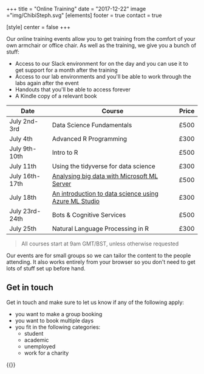 +++
title = "Online Training"
date = "2017-12-22"
image ="img/ChibiSteph.svg"
[elements]
  footer = true
  contact = true

[style]
  center = false
+++

Our online training events allow you to get training from the comfort of your own armchair or office chair. As well as the training, we give you a bunch of stuff:

- Access to our Slack environment for on the day and you can use it to get support for a month after the training
- Access to our lab environments and you'll be able to work through the labs again after the event
- Handouts that you'll be able to access forever
- A Kindle copy of a relevant book

| Date | Course | Price |
|--------------------------------------------|----------------------------------|-------------------------------------------|
| July 2nd-3rd | Data Science Fundamentals | £500 | 
| July 4th | Advanced R Programming | £300 |
| July 9th-10th | Intro to R | £500 | 
| July 11th  | Using the tidyverse for data science | £300 |
| July 16th-17th | [Analysing big data with Microsoft ML Server](../../courses/analysing-big-data-with-microsoft-ml-server)  | £500 | 
| July 18th | [An introduction to data science using Azure ML Studio](../../courses/data-science-in-azure-ml)   | £300 | 
| July 23rd-24th | Bots & Cognitive Services | £500 | 
| July 25th | Natural Language Processing in R  | £300 | 

> All courses start at 9am GMT/BST, unless otherwise requested 

Our events are for small groups so we can tailor the content to the people attending. It also works entirely from your browser so you don't need to get lots of stuff set up before hand. 

## Get in touch
Get in touch and make sure to let us know if any of the following apply:


- you want to make a group booking
- you want to book multiple days
- you fit in the following categories:
    + student
    + academic
    + unemployed
    + work for a charity
	
{{<btn href="//itsalocke.com/#contact" msg="Get in touch">}}

